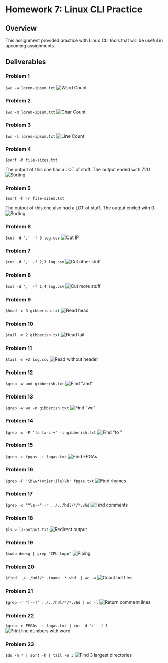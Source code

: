 # Homework 7: Linux CLI Practice

## Overview
This assignment provided practice with Linux CLI tools that will be useful in upcoming assignments.

## Deliverables

### Problem 1
`$wc -w lorem-ipsum.txt`
![Word Count](assets/HW7_image1.png)

### Problem 2
`$wc -m lorem-ipsum.txt`
![Char Count](assets/HW7_image2.png)

### Problem 3
`$wc -l lorem-ipsum.txt`
![Line Count](assets/HW7_image3.png)

### Problem 4
`$sort -h file-sizes.txt`

The output of this one had a LOT of stuff. The output ended with 72G
![Sorting](assets/HW7_image4.png)

### Problem 5
`$sort -h -r file-sizes.txt`

The output of this one also had a LOT of stuff. The output ended with 0.
![Sorting](assets/HW7_image5.png)

### Problem 6
`$cut -d ',' -f 3 log.csv`
![Cut IP](assets/HW7_image6.png)

### Problem 7
`$cut -d ',' -f 2,3 log.csv`
![Cut other stuff](assets/HW7_image7.png)

### Problem 8
`$cut -d ',' -f 1,4 log.csv`
![Cut more stuff](assets/HW7_image8.png)

### Problem 9
`$head -n 3 gibberish.txt`
![Read head](assets/HW7_image9.png)

### Problem 10
`$tail -n 2 gibberish.txt`
![Read tail](assets/HW7_image10.png)

### Problem 11
`$tail -n +2 log.csv`
![Read without header](assets/HW7_image11.png)

### Problem 12
`$grep -w and gibberish.txt`
![Find "and"](assets/HW7_image12.png)

### Problem 13
`$grep -w we -n gibberish.txt`
![Find "we"](assets/HW7_image13.png)

### Problem 14
`$grep -o -P 'to [a-z]+' -i gibberish.txt`
![Find "to <word>"](assets/HW7_image14.png)

### Problem 15
`$grep -c fpgas -i fpgas.txt`
![Find FPGAs](assets/HW7_image15.png)

### Problem 16
`$grep -P '\b\w*(ot|er|ile)\b' fpgas.txt`
![Find rhymes](assets/HW7_image16.png)

### Problem 17
`$grep -c "^\s--" -r ../../hdl/*/*.vhd`
![Find comments](assets/HW7_image17.png)

### Problem 18
`$ls > ls-output.txt`
![Redirect output](assets/HW7_image18.png)

### Problem 19
`$sudo dmesg | grep "CPU topo"`
![Piping](assets/HW7_image19.png)

### Problem 20
`$find ../../hdl/* -iname '*.vhd' | wc -w`
![Count hdl files](assets/HW7_image20.png)

### Problem 21
`$grep -r "[--]" ../../hdl/*/*.vhd | wc -l`
![Return comment lines](assets/HW7_image21_1.png)

### Problem 22
`$grep -n FPGAs -i fpgas.txt | cut -d ':' -f 1`
![Print line numbers with word](assets/HW7_image21.png)

### Problem 23
`$du -h * | sort -h | tail -n 3`
![Find 3 largest directories](assets/HW7_image23.png)
